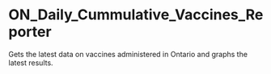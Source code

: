 # ON_Daily_Cummulative_Vaccines_Reporter  
Gets the latest data on vaccines administered in Ontario and graphs the latest results.
